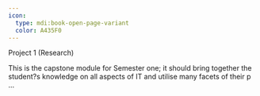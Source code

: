 ```yaml
---
icon:
  type: mdi:book-open-page-variant
  color: A435F0
---
```

Project 1 (Research)

This is the capstone module for Semester one; it should bring together the student?s knowledge on all aspects of IT and utilise many facets of their p ... 
